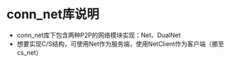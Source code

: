 # conn_net库说明

- conn_net库下包含两种P2P的网络模块实现：Net、DualNet
- 想要实现C/S结构，可使用Net作为服务端，使用NetClient作为客户端（挪至cs_net）